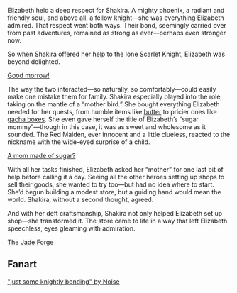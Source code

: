 <!-- title: Sugar Phoenix -->

Elizabeth held a deep respect for Shakira. A mighty phoenix, a radiant and friendly soul, and above all, a fellow knight—she was everything Elizabeth admired. That respect went both ways. Their bond, seemingly carried over from past adventures, remained as strong as ever—perhaps even stronger now.

So when Shakira offered her help to the lone Scarlet Knight, Elizabeth was beyond delighted.

[Good morrow!](#embed:https://www.youtube.com/live/CVF91CqGD80?si=YjA9HkRwDhzSjOnt&t=433)

The way the two interacted—so naturally, so comfortably—could easily make one mistake them for family. Shakira especially played into the role, taking on the mantle of a “mother bird.” She bought everything Elizabeth needed for her quests, from humble items like [butter](https://www.youtube.com/live/CVF91CqGD80?si=jlgLHt9iX51FLlEP&t=3358) to pricier ones like [gacha boxes](https://www.youtube.com/live/CVF91CqGD80?si=omF41I7UAk3lXAXN&t=4393). She even gave herself the title of Elizabeth’s “sugar mommy”—though in this case, it was as sweet and wholesome as it sounded. The Red Maiden, ever innocent and a little clueless, reacted to the nickname with the wide-eyed surprise of a child.

[A mom made of sugar?](#embed:https://www.youtube.com/live/CVF91CqGD80?si=1Yg1k-_xZLiaVf6z&t=2666)

With all her tasks finished, Elizabeth asked her “mother” for one last bit of help before calling it a day. Seeing all the other heroes setting up shops to sell their goods, she wanted to try too—but had no idea where to start. She’d begun building a modest store, but a guiding hand would mean the world. Shakira, without a second thought, agreed.

And with her deft craftsmanship, Shakira not only helped Elizabeth set up shop—she transformed it. The store came to life in a way that left Elizabeth speechless, eyes gleaming with admiration.

[The Jade Forge](#embed:https://www.youtube.com/live/CVF91CqGD80?si=FDao9shHchm_vRuR&t=9534)

## Fanart

["just some knightly bonding" by Noise](https://x.com/lestkrr/status/1921705091372863518)